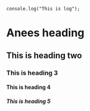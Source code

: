 
``````
console.log("This is log");

``````
<h1> Anees heading </h1>

## This is heading two

### This is heading 3

#### This is heading 4

##### This is heading 5